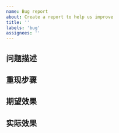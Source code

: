 ```yaml
---
name: Bug report
about: Create a report to help us improve
title: ''
labels: 'bug'
assignees: ''
---
```


## 问题描述

## 重现步骤

## 期望效果

## 实际效果
